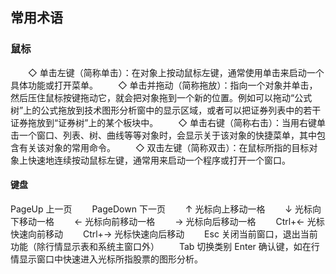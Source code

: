 ## 常用术语

### 鼠标 

　　◇ 单击左键（简称单击）：在对象上按动鼠标左键，通常使用单击来启动一个具体功能或打开菜单。
　　◇ 单击并拖动（简称拖放）：指向一个对象并单击，然后压住鼠标按键拖动它，就会把对象拖到一个新的位置。例如可以拖动“公式树”上的公式拖放到技术图形分析窗中的显示区域，或者可以把证券列表中的若干证券拖放到“证券树”上的某个板块中。
　　◇ 单击右键（简称右击）：当用右键单击一个窗口、列表、树、曲线等等对象时，会显示关于该对象的快捷菜单，其中包含有关该对象的常用命令。
　　◇ 双击左键（简称双击）：在鼠标所指的目标对象上快速地连续按动鼠标左键，通常用来启动一个程序或打开一个窗口。

#### 键盘

PageUp 上一页
　　PageDown 下一页 
　　↑ 光标向上移动一格
　　↓ 光标向下移动一格
　　← 光标向前移动一格
　　→ 光标向后移动一格
　　Ctrl+← 光标快速向前移动 
　　Ctrl+→ 光标快速向后移动 
　　Esc 关闭当前窗口，退出当前功能（除行情显示表和系统主窗口外）
　　Tab 切换类别 
        Enter 确认键，如在行情显示窗口中快速进入光标所指股票的图形分析。